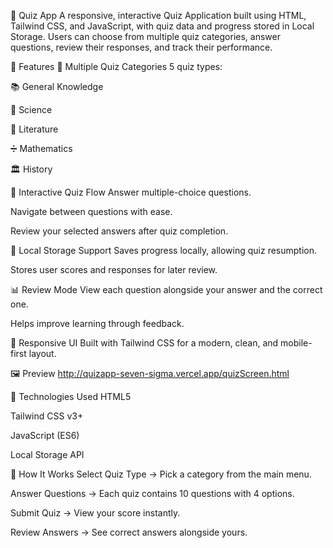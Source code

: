 📝 Quiz App
A responsive, interactive Quiz Application built using HTML, Tailwind CSS, and JavaScript, with quiz data and progress stored in Local Storage. Users can choose from multiple quiz categories, answer questions, review their responses, and track their performance.

🚀 Features
🎯 Multiple Quiz Categories
5 quiz types:

📚 General Knowledge

🔬 Science

📖 Literature

➗ Mathematics

🏛️ History

🧠 Interactive Quiz Flow
Answer multiple-choice questions.

Navigate between questions with ease.

Review your selected answers after quiz completion.

💾 Local Storage Support
Saves progress locally, allowing quiz resumption.

Stores user scores and responses for later review.

📊 Review Mode
View each question alongside your answer and the correct one.

Helps improve learning through feedback.

🎨 Responsive UI
Built with Tailwind CSS for a modern, clean, and mobile-first layout.

🖼️ Preview
http://quizapp-seven-sigma.vercel.app/quizScreen.html

🧰 Technologies Used
HTML5

Tailwind CSS v3+

JavaScript (ES6)

Local Storage API

📜 How It Works
Select Quiz Type → Pick a category from the main menu.

Answer Questions → Each quiz contains 10 questions with 4 options.

Submit Quiz → View your score instantly.

Review Answers → See correct answers alongside yours.